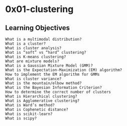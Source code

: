 # 0x01-clustering

## Learning Objectives

    What is a multimodal distribution?
    What is a cluster?
    What is cluster analysis?
    What is “soft” vs “hard” clustering?
    What is K-means clustering?
    What are mixture models?
    What is a Gaussian Mixture Model (GMM)?
    What is the Expectation-Maximization (EM) algorithm?
    How to implement the EM algorithm for GMMs
    What is cluster variance?
    What is the mountain/elbow method?
    What is the Bayesian Information Criterion?
    How to determine the correct number of clusters
    What is Hierarchical clustering?
    What is Agglomerative clustering?
    What is Ward’s method?
    What is Cophenetic distance?
    What is scikit-learn?
    What is scipy?
